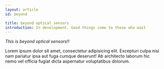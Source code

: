 ```yaml
---
layout: article
id: beyond

title: beyond optical sensors
introduction: In development. Good things come to those who wait
---
```


*This is beyond optical sensors!!*

Lorem ipsum dolor sit amet, consectetur adipisicing elit. Excepturi culpa nisi nam pariatur ipsa aut fuga cumque deserunt! Ab architecto laborum hic nemo vel officia fugiat dicta aspernatur voluptatibus dolorum.